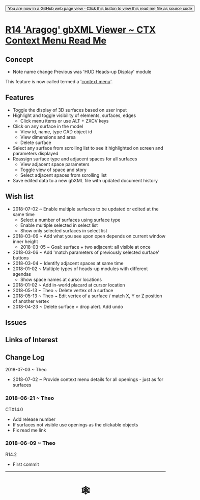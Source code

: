 <span style=display:none; >[You are now in a GitHub source code view - click this link to view Read Me file as a web page](http://www.ladybug.tools/spider/index.html#gbxml-viewer/r14/gv-ctx-context-menu/README.md "View file as a web page." ) </span>

<div><input type=button onclick="window.location.href='https://github.com/ladybug-tools/spider/blob/master/gbxml-viewer/r14/gv-ctx-context-menu/README.md'";
value='You are now in a GitHub web page view - Click this button to view this read me file as source code' ></div>

# [R14 'Aragog' gbXML Viewer ~ CTX Context Menu Read Me]( #gbxml-viewer/r14/gv-ctx-context-menu/README.md )

<!--
<iframe class=iframeReadMe src=http://www.ladybug.tools/spider/gbxml-viewer/r14/gv-ctx-context-menu/gv-tmp.html width=100% height=400px >Iframes are not displayed on github.com</iframe>

## Full screen test script: [CTX Context Menu]( http://www.ladybug.tools/spider/gbxml-viewer/r14/gv-ctx-context-menu/gv-tmp.html )
-->

## Concept

* Note name change Previous was 'HUD Heads-up Display' module

This feature is now called termed a '[context menu]( https://en.wikipedia.org/wiki/Context_menu )'.


## Features

* Toggle the display of 3D surfaces based on user input
* Highlight and toggle visibility of elements, surfaces, edges
	* Click menu items or use ALT + ZXCV keys
* Click on any surface in the model
	* View id, name, type CAD object id
	* View dimensions and area
	* Delete surface
* Select any surface from scrolling list to see it highlighted on screen and parameters displayed
* Reassign surface type and adjacent spaces for all surfaces
	* View adjacent space parameters
	* Toggle view of space and story
	* Select adjacent spaces from scrolling list
* Save edited data to a new gbXML file with updated document history


## Wish list

* 2018-07-02 ~ Enable multiple surfaces to be updated or edited at the same time
	* Select a number of surfaces using surface type
	* Enable multiple selected in select list
	* Show only selected surfaces in select list
* 2018-03-06 ~ Add what you see upon open depends on current window inner height
	* 2018-03-05 ~ Goal: surface + two adjacent: all visible at once
* 2018-03-06 ~ Add 'match parameters of previously selected surface' buttons
* 2018-03-04 ~ Identify adjacent spaces at same time
* 2018-01-02 ~ Multiple types of heads-up modules with different agendas
	* Show space names at cursor locations
* 2018-01-02 ~ Add in-world placard at cursor location
* 2018-05-13 ~ Theo ~ Delete vertex of a surface
* 2018-05-13 ~ Theo ~ Edit vertex of a surface / match X, Y or Z position of another vertex
* 2018-04-23 ~ Delete surface > drop alert. Add undo


## Issues



## Links of Interest



## Change Log

2018-07-03 ~ Theo

* 2018-07-02 ~ Provide context menu details for all openings - just as for surfaces

### 2018-06-21 ~ Theo

CTX14.0
* Add release number
* If surfaces not visible use openings as the clickable objects
* Fix read me link



### 2018-06-09 ~ Theo

R14.2
* First commit

***

# <center title="hello!" ><a href=javascript:window.scrollTo(0,0); style=text-decoration:none; > &#x1f578; </a></center>



